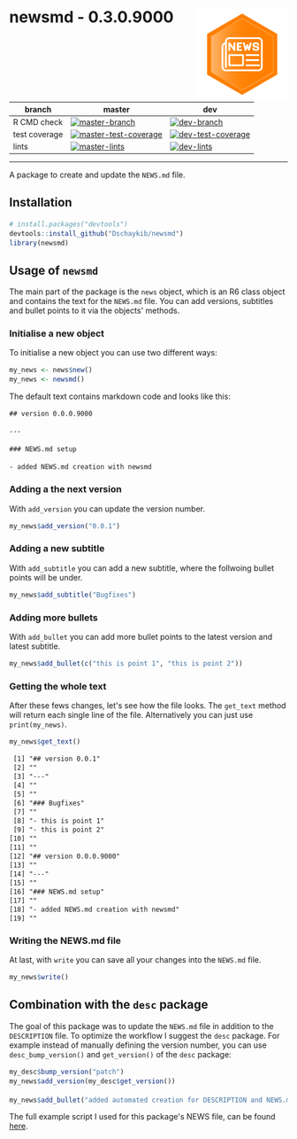 # newsmd - 0.3.0.9000 <img src="misc/news.png" width=170 align="right" />

| branch        | master | dev  |
| ------------- | ------ | ---- |
| R CMD check   | [![master-branch](https://github.com/Dschaykib/newsmd/workflows/R-CMD-check-fix/badge.svg?branch=master)](https://github.com/Dschaykib/newsmd/actions?query=workflow%3AR-CMD-check-fix+branch%3Amaster) | [![dev-branch](https://github.com/Dschaykib/newsmd/workflows/R-CMD-check-fix/badge.svg?branch=dev)](https://github.com/Dschaykib/newsmd/actions?query=workflow%3AR-CMD-check-fix+branch%3Adev) |
| test coverage | [![master-test-coverage](https://img.shields.io/codecov/c/github/Dschaykib/newsmd/master.svg)](https://codecov.io/gh/Dschaykib/newsmd/branch/master) | [![dev-test-coverage](https://img.shields.io/codecov/c/github/Dschaykib/newsmd/dev.svg)](https://codecov.io/gh/Dschaykib/newsmd/branch/dev) |
| lints         | [![master-lints](https://github.com/Dschaykib/newsmd/workflows/lints/badge.svg?branch=master)](https://github.com/Dschaykib/newsmd/actions?query=workflow%3Alints+branch%3Amaster) | [![dev-lints](https://github.com/Dschaykib/newsmd/workflows/lints/badge.svg?branch=dev)](https://github.com/Dschaykib/newsmd/actions?query=workflow%3Alints+branch%3Adev) |

----

A package to create and update the `NEWS.md` file.

## Installation

``` R
# install.packages("devtools")
devtools::install_github("Dschaykib/newsmd")
library(newsmd)
```


## Usage of `newsmd`

The main part of the package is the `news` object, which is an R6 class object and contains the text for the `NEWS.md` file. You can add versions, subtitles and bullet points to it via the objects' methods.

### Initialise a new object

To initialise a new object you can use two different ways:

```R
my_news <- news$new()
my_news <- newsmd()
```

The default text contains markdown code and looks like this:

```
## version 0.0.0.9000

---

### NEWS.md setup

- added NEWS.md creation with newsmd
```

### Adding a the next version

With `add_version` you can update the version number.

```R
my_news$add_version("0.0.1")
```

### Adding a new subtitle

With `add_subtitle` you can add a new subtitle, where the follwoing bullet points will be under.

```R
my_news$add_subtitle("Bugfixes")
```

### Adding more bullets

With `add_bullet` you can add more bullet points to the latest version and latest subtitle. 

```R
my_news$add_bullet(c("this is point 1", "this is point 2"))
```

### Getting the whole text

After these fews changes, let's see how the file looks. The `get_text`  method will return each single line of the file. Alternatively you can just use `print(my_news)`.

```R
my_news$get_text()
```

```
 [1] "## version 0.0.1"        
 [2] ""                        
 [3] "---"                     
 [4] ""                        
 [5] ""                        
 [6] "### Bugfixes"            
 [7] ""                        
 [8] "- this is point 1"       
 [9] "- this is point 2"       
[10] ""                        
[11] ""                        
[12] "## version 0.0.0.9000"   
[13] ""                        
[14] "---"                     
[15] ""                        
[16] "### NEWS.md setup"       
[17] ""                        
[18] "- added NEWS.md creation with newsmd"
[19] "" 
```

### Writing the NEWS.md file

At last, with `write` you can save all your changes into the `NEWS.md` file.

```R
my_news$write()
```



## Combination with the `desc` package

The goal of this package was to update the `NEWS.md` file in addition to the `DESCRIPTION` file. To optimize the workflow I suggest the `desc` package. For example instead of manually defining the version number, you can use `desc_bump_version()` and `get_version()` of the `desc` package:

```R
my_desc$bump_version("patch")
my_news$add_version(my_desc$get_version())

my_news$add_bullet("added automated creation for DESCRIPTION and NEWS.md")
```

The full example script I used for this package's NEWS file, can be found [here](https://github.com/Dschaykib/newsmd/blob/master/misc/update_DESCRIPTION_NEWS.R).


